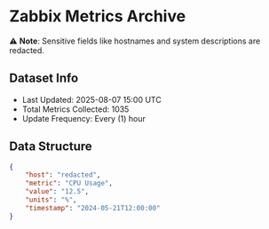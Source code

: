 # Zabbix Metrics Archive

⚠️ **Note**: Sensitive fields like hostnames and system descriptions are redacted.

## Dataset Info
- Last Updated: 2025-08-07 15:00 UTC
- Total Metrics Collected: 1035
- Update Frequency: Every (1) hour

## Data Structure
```json
{
    "host": "redacted",
    "metric": "CPU Usage",
    "value": "12.5",
    "units": "%",
    "timestamp": "2024-05-21T12:00:00"
}
```
